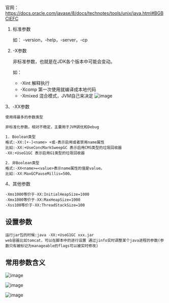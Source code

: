 官网：https://docs.oracle.com/javase/8/docs/technotes/tools/unix/java.html#BGBCIEFC

1. 标准参数

   如： -version，-help，-server，-cp

2. -X参数
   
   非标准参数，也就是在JDK各个版本中可能会变动。

     如：
      - -Xint 解释执行
      - -Xcomp 第一次使用就编译成本地代码 
      - -Xmixed 混合模式，JVM自己来决定
![image](https://java-run-blog.oss-cn-zhangjiakou.aliyuncs.com/file/2b093b679b8347ea880e4f419a6f09e8)

3、-XX参数

    使用得最多的参数类型

    非标准化参数，相对不稳定，主要用于JVM调优和Debug

    1. Boolean类型
    格式:-XX:[+-]<name> +或-表示启用或者禁用name属性 
    比如:-XX:+UseConcMarkSweepGC 表示启用CMS类型的垃圾回收器
    -XX:+UseG1GC 表示启用G1类型的垃圾回收器

    2. 非Boolean类型 
    格式:-XX<name>=<value>表示name属性的值是value。
    比如:-XX:MaxGCPauseMillis=500。

4、其他参数

    -Xms1000等价于-XX:InitialHeapSize=1000
    -Xmx1000等价于-XX:MaxHeapSize=1000
    -Xss100等价于-XX:ThreadStackSize=100

## 设置参数

    运行jar包的时候:java -XX:+UseG1GC xxx.jar
    web容器比如tomcat，可以在脚本中的进行设置 通过jinfo实时调整某个java进程的参数(参数只有被标记为manageable的flags可以被实时修改)

## 常用参数含义

![image](http://java-run-blog.oss-cn-zhangjiakou.aliyuncs.com/file/d4f64979d0df4327ab15e62371d80056)

![image](http://java-run-blog.oss-cn-zhangjiakou.aliyuncs.com/file/6355fb86aac74a168cba867ce08083d5)

![image](http://java-run-blog.oss-cn-zhangjiakou.aliyuncs.com/file/9d98301ea5f04fcaafe1778ae4f90649)